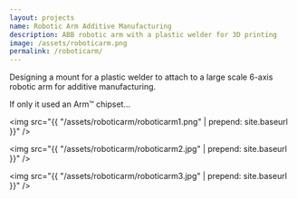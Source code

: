 ```yaml
---
layout: projects
name: Robotic Arm Additive Manufacturing
description: ABB robotic arm with a plastic welder for 3D printing
image: /assets/roboticarm.png
permalink: /roboticarm/
---
```


Designing a mount for a plastic welder to attach to a large scale 6-axis robotic arm for additive manufacturing.

If only it used an Arm&trade; chipset...

<img src="{{ "/assets/roboticarm/roboticarm1.png" | prepend: site.baseurl }}" />

<img src="{{ "/assets/roboticarm/roboticarm2.jpg" | prepend: site.baseurl }}" />

<img src="{{ "/assets/roboticarm/roboticarm3.jpg" | prepend: site.baseurl }}" />